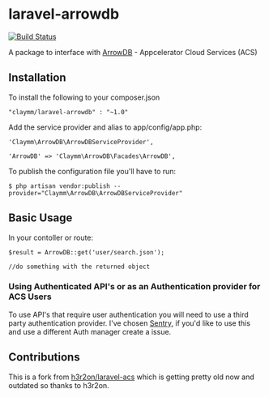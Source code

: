 # laravel-arrowdb

[![Build Status](https://travis-ci.org/Claymm/laravel-arrowdb.svg?branch=master)](https://travis-ci.org/Claymm/laravel-arrowdb)

A package to interface with [ArrowDB](http://docs.appcelerator.com/arrowdb/latest) - Appcelerator Cloud Services (ACS)

## Installation

To install the following to your composer.json

    "claymm/laravel-arrowdb" : "~1.0"

Add the service provider and alias to app/config/app.php:

    'Claymm\ArrowDB\ArrowDBServiceProvider',
    
    'ArrowDB' => 'Claymm\ArrowDB\Facades\ArrowDB',

To publish the configuration file you'll have to run:

   `$ php artisan vendor:publish --provider="Claymm\ArrowDB\ArrowDBServiceProvider"`


## Basic Usage

In your contoller or route:

    $result = ArrowDB::get('user/search.json');

    //do something with the returned object

### Using Authenticated API's or as an Authentication provider for ACS Users

To use API's that require user authentication you will need to use a third party authentication provider. I've chosen [Sentry](https://cartalyst.com/manual/sentry), if you'd like to use this and use a different Auth manager create a issue.

## Contributions

This is a fork from [h3r2on/laravel-acs](https://github.com/h3r2on/laravel-acs) which is getting pretty old now and outdated so thanks to h3r2on.
